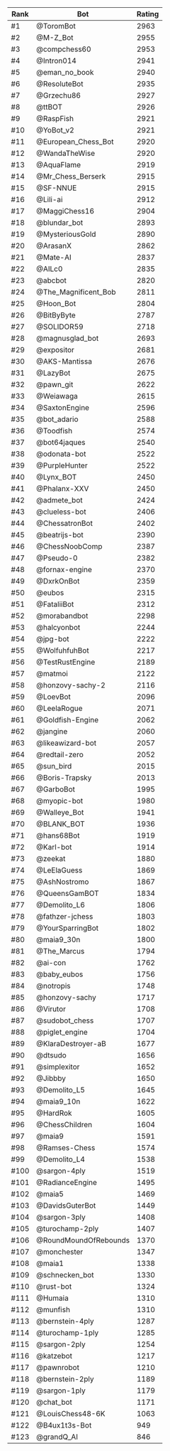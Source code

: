 Rank|Bot|Rating
---|---|---
#1|@ToromBot|2963
#2|@M-Z_Bot|2955
#3|@compchess60|2953
#4|@Intron014|2941
#5|@eman_no_book|2940
#6|@ResoluteBot|2935
#7|@Grzechu86|2927
#8|@ttBOT|2926
#9|@RaspFish|2921
#10|@YoBot_v2|2921
#11|@European_Chess_Bot|2920
#12|@WandaTheWise|2920
#13|@AquaFlame|2919
#14|@Mr_Chess_Berserk|2915
#15|@SF-NNUE|2915
#16|@Lili-ai|2912
#17|@MaggiChess16|2904
#18|@blundar_bot|2893
#19|@MysteriousGold|2890
#20|@ArasanX|2862
#21|@Mate-AI|2837
#22|@AILc0|2835
#23|@abcbot|2820
#24|@The_Magnificent_Bob|2811
#25|@Hoon_Bot|2804
#26|@BitByByte|2787
#27|@SOLIDOR59|2718
#28|@magnusglad_bot|2693
#29|@expositor|2681
#30|@AKS-Mantissa|2676
#31|@LazyBot|2675
#32|@pawn_git|2622
#33|@Weiawaga|2615
#34|@SaxtonEngine|2596
#35|@bot_adario|2588
#36|@Toodfish|2574
#37|@bot64jaques|2540
#38|@odonata-bot|2522
#39|@PurpleHunter|2522
#40|@Lynx_BOT|2450
#41|@Phalanx-XXV|2450
#42|@admete_bot|2424
#43|@clueless-bot|2406
#44|@ChessatronBot|2402
#45|@beatrijs-bot|2390
#46|@ChessNoobComp|2387
#47|@Pseudo-0|2382
#48|@fornax-engine|2370
#49|@DxrkOnBot|2359
#50|@eubos|2315
#51|@FataliiBot|2312
#52|@morabandbot|2298
#53|@halcyonbot|2244
#54|@jpg-bot|2222
#55|@WolfuhfuhBot|2217
#56|@TestRustEngine|2189
#57|@matmoi|2122
#58|@honzovy-sachy-2|2116
#59|@LoevBot|2096
#60|@LeelaRogue|2071
#61|@Goldfish-Engine|2062
#62|@jangine|2060
#63|@likeawizard-bot|2057
#64|@redtail-zero|2052
#65|@sun_bird|2015
#66|@Boris-Trapsky|2013
#67|@GarboBot|1995
#68|@myopic-bot|1980
#69|@Walleye_Bot|1941
#70|@BLANK_BOT|1936
#71|@hans68Bot|1919
#72|@Karl-bot|1914
#73|@zeekat|1880
#74|@LeElaGuess|1869
#75|@AshNostromo|1867
#76|@QueensGamBOT|1834
#77|@Demolito_L6|1806
#78|@fathzer-jchess|1803
#79|@YourSparringBot|1802
#80|@maia9_30n|1800
#81|@The_Marcus|1794
#82|@ai-con|1762
#83|@baby_eubos|1756
#84|@notropis|1748
#85|@honzovy-sachy|1717
#86|@Virutor|1708
#87|@sudobot_chess|1707
#88|@piglet_engine|1704
#89|@KlaraDestroyer-aB|1677
#90|@dtsudo|1656
#91|@simplexitor|1652
#92|@Jibbby|1650
#93|@Demolito_L5|1645
#94|@maia9_10n|1622
#95|@HardRok|1605
#96|@ChessChildren|1604
#97|@maia9|1591
#98|@Ramses-Chess|1574
#99|@Demolito_L4|1538
#100|@sargon-4ply|1519
#101|@RadianceEngine|1495
#102|@maia5|1469
#103|@DavidsGuterBot|1449
#104|@sargon-3ply|1408
#105|@turochamp-2ply|1407
#106|@RoundMoundOfRebounds|1370
#107|@monchester|1347
#108|@maia1|1338
#109|@schnecken_bot|1330
#110|@rust-bot|1324
#111|@Humaia|1310
#112|@munfish|1310
#113|@bernstein-4ply|1287
#114|@turochamp-1ply|1285
#115|@sargon-2ply|1254
#116|@katzebot|1217
#117|@pawnrobot|1210
#118|@bernstein-2ply|1189
#119|@sargon-1ply|1179
#120|@chat_bot|1171
#121|@LouisChess48-6K|1063
#122|@B4ux1t3s-Bot|949
#123|@grandQ_AI|846
